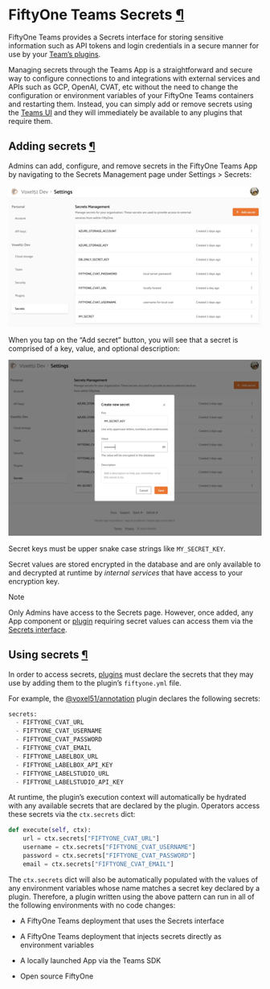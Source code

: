 # FiftyOne Teams Secrets [¶](\#fiftyone-teams-secrets "Permalink to this headline")

FiftyOne Teams provides a Secrets interface for storing sensitive information
such as API tokens and login credentials in a secure manner for use by your
[Team’s plugins](teams_plugins.md#teams-plugins).

Managing secrets through the Teams App is a straightforward and secure way to
configure connections to and integrations with external services and APIs such
as GCP, OpenAI, CVAT, etc without the need to change the configuration or
environment variables of your FiftyOne Teams containers and restarting them.
Instead, you can simply add or remove secrets using the
[Teams UI](#teams-adding-secrets) and they will immediately be available
to any plugins that require them.

## Adding secrets [¶](\#adding-secrets "Permalink to this headline")

Admins can add, configure, and remove secrets in the FiftyOne Teams App by
navigating to the Secrets Management page under Settings > Secrets:

![teams-secrets-page](../_images/secrets_page.webp)

When you tap on the “Add secret” button, you will see that a secret is
comprised of a key, value, and optional description:

![teams-create-secret-form](../_images/create_secret_form.webp)

Secret keys must be upper snake case strings like `MY_SECRET_KEY`.

Secret values are stored encrypted in the database and are only available to
and decrypted at runtime by _internal services_ that have access to your
encryption key.

Note

Only Admins have access to the Secrets page. However, once added, any App
component or [plugin](teams_plugins.md#teams-plugins) requiring secret values can
access them via the [Secrets interface](#teams-using-secrets).

## Using secrets [¶](\#using-secrets "Permalink to this headline")

In order to access secrets, [plugins](teams_plugins.md#teams-plugins) must declare the
secrets that they may use by adding them to the plugin’s `fiftyone.yml` file.

For example, the
[@voxel51/annotation](https://github.com/voxel51/fiftyone-plugins/blob/main/plugins/annotation/fiftyone.yml)
plugin declares the following secrets:

```python
secrets:
  - FIFTYONE_CVAT_URL
  - FIFTYONE_CVAT_USERNAME
  - FIFTYONE_CVAT_PASSWORD
  - FIFTYONE_CVAT_EMAIL
  - FIFTYONE_LABELBOX_URL
  - FIFTYONE_LABELBOX_API_KEY
  - FIFTYONE_LABELSTUDIO_URL
  - FIFTYONE_LABELSTUDIO_API_KEY

```

At runtime, the plugin’s execution context will automatically be hydrated with
any available secrets that are declared by the plugin. Operators access these
secrets via the `ctx.secrets` dict:

```python
def execute(self, ctx):
    url = ctx.secrets["FIFTYONE_CVAT_URL"]
    username = ctx.secrets["FIFTYONE_CVAT_USERNAME"]
    password = ctx.secrets["FIFTYONE_CVAT_PASSWORD"]
    email = ctx.secrets["FIFTYONE_CVAT_EMAIL"]

```

The `ctx.secrets` dict will also be automatically populated with the
values of any environment variables whose name matches a secret key declared
by a plugin. Therefore, a plugin written using the above pattern can run in
all of the following environments with no code changes:

- A FiftyOne Teams deployment that uses the Secrets interface

- A FiftyOne Teams deployment that injects secrets directly as environment
variables

- A locally launched App via the Teams SDK

- Open source FiftyOne
